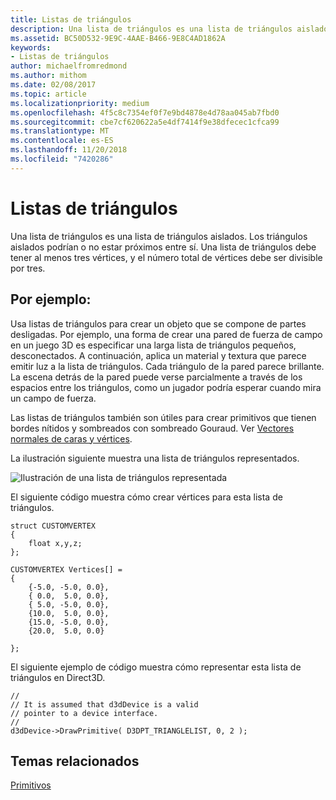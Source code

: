 ```yaml
---
title: Listas de triángulos
description: Una lista de triángulos es una lista de triángulos aislados. Los triángulos aislados podrían o no estar próximos entre sí. Una lista de triángulos debe tener al menos tres vértices, y el número total de vértices debe ser divisible por tres.
ms.assetid: BC50D532-9E9C-4AAE-B466-9E8C4AD1862A
keywords:
- Listas de triángulos
author: michaelfromredmond
ms.author: mithom
ms.date: 02/08/2017
ms.topic: article
ms.localizationpriority: medium
ms.openlocfilehash: 4f5c8c7354ef0f7e9bd4878e4d78aa045ab7fbd0
ms.sourcegitcommit: cbe7cf620622a5e4df7414f9e38dfecec1cfca99
ms.translationtype: MT
ms.contentlocale: es-ES
ms.lasthandoff: 11/20/2018
ms.locfileid: "7420286"
---
```

# <a name="triangle-lists"></a>Listas de triángulos


Una lista de triángulos es una lista de triángulos aislados. Los triángulos aislados podrían o no estar próximos entre sí. Una lista de triángulos debe tener al menos tres vértices, y el número total de vértices debe ser divisible por tres.

## <a name="span-idexamplespanspan-idexamplespanspan-idexamplespanexample"></a><span id="Example"></span><span id="example"></span><span id="EXAMPLE"></span>Por ejemplo:


Usa listas de triángulos para crear un objeto que se compone de partes desligadas. Por ejemplo, una forma de crear una pared de fuerza de campo en un juego 3D es especificar una larga lista de triángulos pequeños, desconectados. A continuación, aplica un material y textura que parece emitir luz a la lista de triángulos. Cada triángulo de la pared parece brillante. La escena detrás de la pared puede verse parcialmente a través de los espacios entre los triángulos, como un jugador podría esperar cuando mira un campo de fuerza.

Las listas de triángulos también son útiles para crear primitivos que tienen bordes nítidos y sombreados con sombreado Gouraud. Ver [Vectores normales de caras y vértices](face-and-vertex-normal-vectors.md).

La ilustración siguiente muestra una lista de triángulos representados.

![Ilustración de una lista de triángulos representada](images/trilist.png)

El siguiente código muestra cómo crear vértices para esta lista de triángulos.

```
struct CUSTOMVERTEX
{
    float x,y,z;
};

CUSTOMVERTEX Vertices[] = 
{
    {-5.0, -5.0, 0.0},
    { 0.0,  5.0, 0.0},
    { 5.0, -5.0, 0.0},
    {10.0,  5.0, 0.0},
    {15.0, -5.0, 0.0},
    {20.0,  5.0, 0.0}

};
```

El siguiente ejemplo de código muestra cómo representar esta lista de triángulos en Direct3D.

```
//
// It is assumed that d3dDevice is a valid
// pointer to a device interface.
//
d3dDevice->DrawPrimitive( D3DPT_TRIANGLELIST, 0, 2 );
```

## <a name="span-idrelated-topicsspanrelated-topics"></a><span id="related-topics"></span>Temas relacionados


[Primitivos](primitives.md)

 

 




